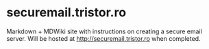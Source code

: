 securemail.tristor.ro
=====================

Markdown + MDWiki site with instructions on creating a secure email server.  Will be hosted at http://securemail.tristor.ro when completed.
